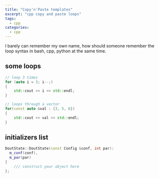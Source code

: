 ```yaml
---
title: "Copy'n'Paste templates"
excerpt: "cpp copy and paste loops"
tags:
  - cpp
categories:
  - cpp
---
```


I barely can remember my own name, how should someone remember the loop syntax in bash, cpp, python at the same time.

## some loops

```c++
// loop 3 times
for (auto i = 3; i--;)
{
    std::cout << i << std::endl;
}

// loops through a vector
for(const auto &val : {3, 5, 6})
{
    std::cout << val << std::endl;
}
```

## initializers list

```c++
DoutState::DoutState(const Config &conf, int par):
  m_conf(conf),
  m_par(par)
{
    /// construct your object here
};
```
